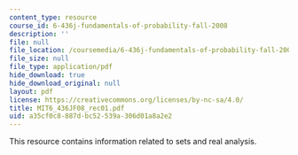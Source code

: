 ```yaml
---
content_type: resource
course_id: 6-436j-fundamentals-of-probability-fall-2008
description: ''
file: null
file_location: /coursemedia/6-436j-fundamentals-of-probability-fall-2008/a35cf0c8887dbc52539a306d01a8a2e2_MIT6_436JF08_rec01.pdf
file_size: null
file_type: application/pdf
hide_download: true
hide_download_original: null
layout: pdf
license: https://creativecommons.org/licenses/by-nc-sa/4.0/
title: MIT6_436JF08_rec01.pdf
uid: a35cf0c8-887d-bc52-539a-306d01a8a2e2
---
```

This resource contains information related to sets and real analysis.
